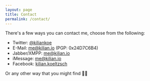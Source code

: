 ```yaml
---
layout: page
title: Contact
permalink: /contact/
---
```


There's a few ways you can contact me, choose from the following:

 - Twitter: [@kiliankoe](https://twitter.com/kiliankoe)
 - E-Mail: [me@kilian.io](mailto:me@kilian.io) (PGP: 0x24D7C6B4)
 - Jabber/XMPP: [me@kilian.io](xmpp:me@kilian.io)
 - iMessage: me@kilian.io
 - Facebook: [kilian.koeltzsch](https://www.facebook.com/kilian.koeltzsch)

Or any other way that you might find ✌🏼
